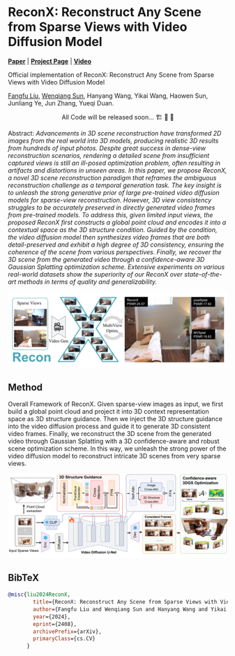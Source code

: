 # ReconX: Reconstruct Any Scene from Sparse Views with Video Diffusion Model

[**Paper**](https://arxiv.org/abs/2408.16767) | [**Project Page**](https://liuff19.github.io/ReconX/) | [**Video**](https://liuff19.github.io/ReconX/)

Official implementation of ReconX: Reconstruct Any Scene from Sparse Views with Video Diffusion Model

[Fangfu Liu](https://liuff19.github.io/), [Wenqiang Sun](https://github.com/wenqsun), Hanyang Wang, Yikai Wang, Haowen Sun, Junliang Ye, Jun Zhang, Yueqi Duan.


<p align="center"> All Code will be released soon... 🏗️ 🚧 🔨</p>

Abstract: *Advancements in 3D scene reconstruction have transformed 2D images from the real world into 3D models, producing realistic 3D results from hundreds of input photos. Despite great success in dense-view reconstruction scenarios, rendering a detailed scene from insufficient captured views is still an ill-posed optimization problem, often resulting in artifacts and distortions in unseen areas. In this paper, we propose ReconX, a novel 3D scene reconstruction paradigm that reframes the ambiguous reconstruction challenge as a temporal generation task. The key insight is to unleash the strong generative prior of large pre-trained video diffusion models for sparse-view reconstruction. However, 3D view consistency struggles to be accurately preserved in directly generated video frames from pre-trained models. To address this, given limited input views, the proposed ReconX first constructs a global point cloud and encodes it into a contextual space as the 3D structure condition. Guided by the condition, the video diffusion model then synthesizes video frames that are both detail-preserved and exhibit a high degree of 3D consistency, ensuring the coherence of the scene from various perspectives. Finally, we recover the 3D scene from the generated video through a confidence-aware 3D Gaussian Splatting optimization scheme. Extensive experiments on various real-world datasets show the superiority of our ReconX over state-of-the-art methods in terms of quality and generalizability.*

<p align="center">
    <img src="assets/teaser.png">
</p>


## Method

Overall Framework of ReconX. Given sparse-view images as input, we first build a global point cloud and project it into 3D context representation space as 3D structure guidance. Then we inject the 3D structure guidance into the video diffusion process and guide it to generate 3D consistent video frames. Finally, we reconstruct the 3D scene from the generated video through Gaussian Splatting with a 3D confidence-aware and robust scene optimization scheme. In this way, we unleash the strong power of the video diffusion model to reconstruct intricate 3D scenes from very sparse views.
<p align="center">
    <img src="assets/method.png">
</p>






## BibTeX

```bibtex
@misc{liu2024ReconX,
        title={ReconX: Reconstruct Any Scene from Sparse Views with Video Diffusion Model}, 
        author={Fangfu Liu and Wenqiang Sun and Hanyang Wang and Yikai Wang and Haowen Sun and Junliang Ye and Jun Zhang and Yueqi Duan},
        year={2024},
        eprint={2408},
        archivePrefix={arXiv},
        primaryClass={cs.CV}
      }
```
